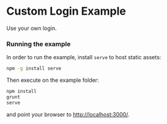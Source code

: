 # Custom Login Example

Use your own login.

### Running the example
In order to run the example, install `serve` to host static assets:

```sh
npm -g install serve
```

Then execute on the example folder:
```sh
npm install
grunt
serve
```

and point your browser to [http://localhost:3000/](http://localhost:3000).

